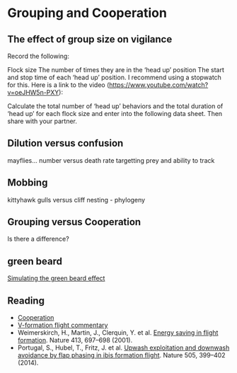 # Grouping and Cooperation


## The effect of group size on vigilance

Record the following:

Flock size
The number of times they are in the ‘head up’ position
The start and stop time of each ‘head up’ position.
I recommend using a stopwatch for this. Here is a link to the video (https://www.youtube.com/watch?v=oeJHW5n-PXY):

Calculate the total number of ‘head up’ behaviors and the total duration of ‘head up’ for each flock size and enter into the following data sheet. Then share with your partner.

## Dilution versus confusion

mayflies... number versus death rate
targetting prey and ability to track 

## Mobbing

kittyhawk gulls versus cliff nesting - phylogeny

## Grouping versus Cooperation

Is there a difference?

## green beard

[Simulating the green beard effect](https://youtu.be/goePYJ74Ydg)

## Reading

- [Cooperation](http://pages.nbb.cornell.edu/Gamebug/cooperation.html)
- [V-formation flight commentary](https://www.science.org/content/article/why-birds-fly-v-formation)
- Weimerskirch, H., Martin, J., Clerquin, Y. et al. [Energy saving in flight formation](https://doi.org/10.1038/35099670). Nature 413, 697–698 (2001).
- Portugal, S., Hubel, T., Fritz, J. et al. [Upwash exploitation and downwash avoidance by flap phasing in ibis formation flight](https://doi.org/10.1038/nature12939). Nature 505, 399–402 (2014).
